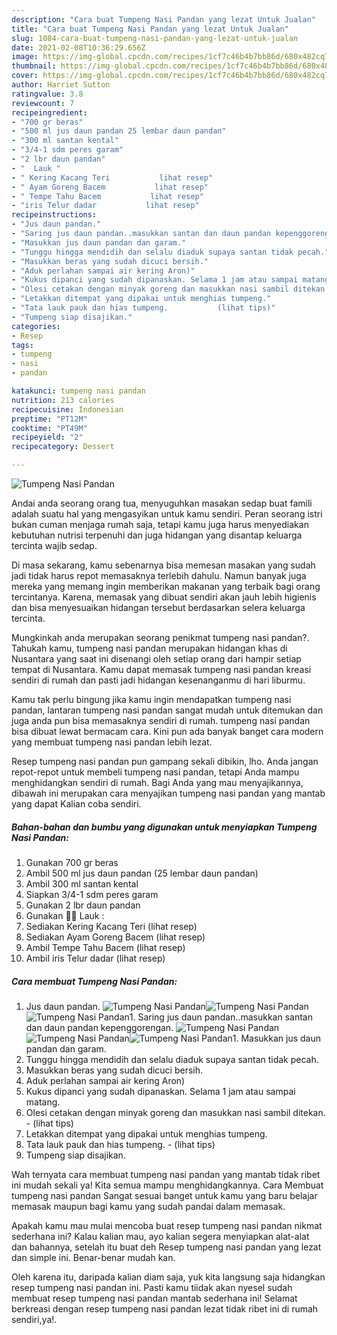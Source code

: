 ```yaml
---
description: "Cara buat Tumpeng Nasi Pandan yang lezat Untuk Jualan"
title: "Cara buat Tumpeng Nasi Pandan yang lezat Untuk Jualan"
slug: 1084-cara-buat-tumpeng-nasi-pandan-yang-lezat-untuk-jualan
date: 2021-02-08T10:36:29.656Z
image: https://img-global.cpcdn.com/recipes/1cf7c46b4b7bb86d/680x482cq70/tumpeng-nasi-pandan-foto-resep-utama.jpg
thumbnail: https://img-global.cpcdn.com/recipes/1cf7c46b4b7bb86d/680x482cq70/tumpeng-nasi-pandan-foto-resep-utama.jpg
cover: https://img-global.cpcdn.com/recipes/1cf7c46b4b7bb86d/680x482cq70/tumpeng-nasi-pandan-foto-resep-utama.jpg
author: Harriet Sutton
ratingvalue: 3.8
reviewcount: 7
recipeingredient:
- "700 gr beras"
- "500 ml jus daun pandan 25 lembar daun pandan"
- "300 ml santan kental"
- "3/4-1 sdm peres garam"
- "2 lbr daun pandan"
- "  Lauk "
- " Kering Kacang Teri           lihat resep"
- " Ayam Goreng Bacem           lihat resep"
- " Tempe Tahu Bacem           lihat resep"
- "iris Telur dadar           lihat resep"
recipeinstructions:
- "Jus daun pandan."
- "Saring jus daun pandan..masukkan santan dan daun pandan kepenggorengan."
- "Masukkan jus daun pandan dan garam."
- "Tunggu hingga mendidih dan selalu diaduk supaya santan tidak pecah."
- "Masukkan beras yang sudah dicuci bersih."
- "Aduk perlahan sampai air kering Aron)"
- "Kukus dipanci yang sudah dipanaskan. Selama 1 jam atau sampai matang."
- "Olesi cetakan dengan minyak goreng dan masukkan nasi sambil ditekan.           (lihat tips)"
- "Letakkan ditempat yang dipakai untuk menghias tumpeng."
- "Tata lauk pauk dan hias tumpeng.           (lihat tips)"
- "Tumpeng siap disajikan."
categories:
- Resep
tags:
- tumpeng
- nasi
- pandan

katakunci: tumpeng nasi pandan 
nutrition: 213 calories
recipecuisine: Indonesian
preptime: "PT12M"
cooktime: "PT49M"
recipeyield: "2"
recipecategory: Dessert

---
```



![Tumpeng Nasi Pandan](https://img-global.cpcdn.com/recipes/1cf7c46b4b7bb86d/680x482cq70/tumpeng-nasi-pandan-foto-resep-utama.jpg)

Andai anda seorang orang tua, menyuguhkan masakan sedap buat famili adalah suatu hal yang mengasyikan untuk kamu sendiri. Peran seorang istri bukan cuman menjaga rumah saja, tetapi kamu juga harus menyediakan kebutuhan nutrisi terpenuhi dan juga hidangan yang disantap keluarga tercinta wajib sedap.

Di masa  sekarang, kamu sebenarnya bisa memesan masakan yang sudah jadi tidak harus repot memasaknya terlebih dahulu. Namun banyak juga mereka yang memang ingin memberikan makanan yang terbaik bagi orang tercintanya. Karena, memasak yang dibuat sendiri akan jauh lebih higienis dan bisa menyesuaikan hidangan tersebut berdasarkan selera keluarga tercinta. 



Mungkinkah anda merupakan seorang penikmat tumpeng nasi pandan?. Tahukah kamu, tumpeng nasi pandan merupakan hidangan khas di Nusantara yang saat ini disenangi oleh setiap orang dari hampir setiap tempat di Nusantara. Kamu dapat memasak tumpeng nasi pandan kreasi sendiri di rumah dan pasti jadi hidangan kesenanganmu di hari liburmu.

Kamu tak perlu bingung jika kamu ingin mendapatkan tumpeng nasi pandan, lantaran tumpeng nasi pandan sangat mudah untuk ditemukan dan juga anda pun bisa memasaknya sendiri di rumah. tumpeng nasi pandan bisa dibuat lewat bermacam cara. Kini pun ada banyak banget cara modern yang membuat tumpeng nasi pandan lebih lezat.

Resep tumpeng nasi pandan pun gampang sekali dibikin, lho. Anda jangan repot-repot untuk membeli tumpeng nasi pandan, tetapi Anda mampu menghidangkan sendiri di rumah. Bagi Anda yang mau menyajikannya, dibawah ini merupakan cara menyajikan tumpeng nasi pandan yang mantab yang dapat Kalian coba sendiri.

<!--inarticleads1-->

##### Bahan-bahan dan bumbu yang digunakan untuk menyiapkan Tumpeng Nasi Pandan:

1. Gunakan 700 gr beras
1. Ambil 500 ml jus daun pandan (25 lembar daun pandan)
1. Ambil 300 ml santan kental
1. Siapkan 3/4-1 sdm peres garam
1. Gunakan 2 lbr daun pandan
1. Gunakan  🥕🍅 Lauk :
1. Sediakan  Kering Kacang Teri           (lihat resep)
1. Sediakan  Ayam Goreng Bacem           (lihat resep)
1. Ambil  Tempe Tahu Bacem           (lihat resep)
1. Ambil iris Telur dadar           (lihat resep)




<!--inarticleads2-->

##### Cara membuat Tumpeng Nasi Pandan:

1. Jus daun pandan.
<img src="https://img-global.cpcdn.com/steps/e019470e0376712b/160x128cq70/tumpeng-nasi-pandan-langkah-memasak-1-foto.jpg" alt="Tumpeng Nasi Pandan"><img src="https://img-global.cpcdn.com/steps/79ccad4e20a14d5c/160x128cq70/tumpeng-nasi-pandan-langkah-memasak-1-foto.jpg" alt="Tumpeng Nasi Pandan"><img src="https://img-global.cpcdn.com/steps/d77393dfb592b33a/160x128cq70/tumpeng-nasi-pandan-langkah-memasak-1-foto.jpg" alt="Tumpeng Nasi Pandan">1. Saring jus daun pandan..masukkan santan dan daun pandan kepenggorengan.
<img src="https://img-global.cpcdn.com/steps/75ac2450ba075684/160x128cq70/tumpeng-nasi-pandan-langkah-memasak-2-foto.jpg" alt="Tumpeng Nasi Pandan"><img src="https://img-global.cpcdn.com/steps/a02d70b0203807b3/160x128cq70/tumpeng-nasi-pandan-langkah-memasak-2-foto.jpg" alt="Tumpeng Nasi Pandan"><img src="https://img-global.cpcdn.com/steps/a39051836ed16072/160x128cq70/tumpeng-nasi-pandan-langkah-memasak-2-foto.jpg" alt="Tumpeng Nasi Pandan">1. Masukkan jus daun pandan dan garam.
1. Tunggu hingga mendidih dan selalu diaduk supaya santan tidak pecah.
1. Masukkan beras yang sudah dicuci bersih.
1. Aduk perlahan sampai air kering Aron)
1. Kukus dipanci yang sudah dipanaskan. Selama 1 jam atau sampai matang.
1. Olesi cetakan dengan minyak goreng dan masukkan nasi sambil ditekan. -           (lihat tips)
1. Letakkan ditempat yang dipakai untuk menghias tumpeng.
1. Tata lauk pauk dan hias tumpeng. -           (lihat tips)
1. Tumpeng siap disajikan.




Wah ternyata cara membuat tumpeng nasi pandan yang mantab tidak ribet ini mudah sekali ya! Kita semua mampu menghidangkannya. Cara Membuat tumpeng nasi pandan Sangat sesuai banget untuk kamu yang baru belajar memasak maupun bagi kamu yang sudah pandai dalam memasak.

Apakah kamu mau mulai mencoba buat resep tumpeng nasi pandan nikmat sederhana ini? Kalau kalian mau, ayo kalian segera menyiapkan alat-alat dan bahannya, setelah itu buat deh Resep tumpeng nasi pandan yang lezat dan simple ini. Benar-benar mudah kan. 

Oleh karena itu, daripada kalian diam saja, yuk kita langsung saja hidangkan resep tumpeng nasi pandan ini. Pasti kamu tiidak akan nyesel sudah membuat resep tumpeng nasi pandan mantab sederhana ini! Selamat berkreasi dengan resep tumpeng nasi pandan lezat tidak ribet ini di rumah sendiri,ya!.

